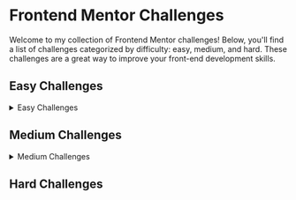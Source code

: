 # Frontend Mentor Challenges

Welcome to my collection of Frontend Mentor challenges! Below, you'll find a list of challenges categorized by difficulty: easy, medium, and hard. These challenges are a great way to improve your front-end development skills.

## Easy Challenges
<details>
<summary>Easy Challenges</summary>
  
  1. [3-column preview card component](https://github.com/PilarczykM/FM-3-column-preview-card-component) - [Demo](https://fm-3-column-preview-card-component-puce.vercel.app)
     - Description: The challenge is to build out this 3-column preview card component and get it looking as close to the design as possible.
     - Technologies used: HTML, CSS.
     - My Solution: [SOLUTION](https://github.com/PilarczykM/FM-3-column-preview-card-component).
  
  2. [Product preview card component](https://github.com/PilarczykM/FM-product-preview-card-component) - [Demo](https://fm-product-preview-card-component-weld.vercel.app/)
     - Description: The challenge is to build out this product preview card component and get it looking as close to the design as possible.
     - Technologies used: HTML, CSS.
     - My Solution: [SOLUTION](https://github.com/PilarczykM/FM-product-preview-card-component).
    
  3. [NFT preview card component](https://github.com/PilarczykM/FM-nft-preview-card-component) - [Demo](https://fm-nft-preview-card-component-two.vercel.app/)
     - Description: The challenge is to build out this preview card component and get it looking as close to the design as possible.
     - Technologies used: HTML, CSS.
     - My Solution: [SOLUTION](https://github.com/PilarczykM/FM-nft-preview-card-component).
    
  4. [Results summary component](https://github.com/PilarczykM/FM-results-summary-component) - [Demo](https://fm-results-summary-component-theta.vercel.app/)
     - Description: The challenge is to build out this results summary component and get it looking as close to the design as possible.
     - Technologies used: HTML, CSS.
     - My Solution: [SOLUTION](https://github.com/PilarczykM/FM-results-summary-component).
    
  5. [Four card feature section](https://github.com/PilarczykM/FM-four-card-feature-section) - [Demo](https://fm-four-card-feature-section-eosin.vercel.app/)
     - Description: The challenge is to build out this feature section and get it looking as close to the design as possible.
     - Technologies used: HTML, CSS.
     - My Solution: [SOLUTION](https://github.com/PilarczykM/FM-four-card-feature-section).
    
  6. [Apparel-coming-soon](https://github.com/PilarczykM/FM-base-apparel-coming-soon) - [Demo](https://fm-base-apparel-coming-soon.vercel.app/)
     - Description: The challenge is to build out this coming soon page and get it looking as close to the design as possible.
     - Technologies used: HTML, CSS.
     - My Solution: [SOLUTION](https://github.com/PilarczykM/FM-base-apparel-coming-soon).
    
  7. [Social-proof-section](https://github.com/PilarczykM/FM-social-proof-section) - [Demo](https://fm-social-proof-section-psi.vercel.app/)
     - Description: The challenge is to build out this social proof section and get it looking as close to the design as possible.
     - Technologies used: HTML, Tailwind.
     - My Solution: [SOLUTION](https://github.com/PilarczykM/FM-social-proof-section).
</details>

## Medium Challenges

<details>
  <summary>Medium Challenges</summary>
  
  1. [FM-clipboard-landing-page](https://github.com/PilarczykM/FM-clipboard-landing-page/) - [Demo](https://fm-huddle-landing-page-with-curved-sections.vercel.app)
     - Description: The challenge is to build out this landing page and get it looking as close to the design as possible.
     - Technologies used: HTML, SCSS
     - My Solution: [SOLUTION](https://github.com/PilarczykM/FM-clipboard-landing-page/).
  2. [FM-huddle-landing-page-with-curved-sections](https://github.com/PilarczykM/FM-huddle-landing-page-with-curved-sections/) - [Demo](https://fm-huddle-landing-page-with-curved-sections.vercel.app)
     - Description: The challenge is to build out this landing page and get it looking as close to the design as possible.
     - Technologies used: HTML, SCSS
     - My Solution: [SOLUTION](https://github.com/PilarczykM/FM-huddle-landing-page-with-curved-sections/).
</details>

## Hard Challenges

<!-- Add more hard challenges as needed -->
